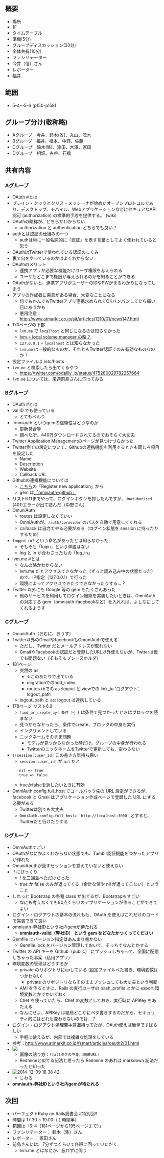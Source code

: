 概要
---
+ 場所
 + 1F
+ タイムテーブル
 + 準備(5分)
+ グループディスカッション(30分)
 + 全体共有(10分)
+ ファシリテーター
 +  今井（信）さん
+ レポーター
 + 福井

範囲
---
+ 5-4～5-6 (p150-p158)﻿

グループ分け(敬称略)
---

* Aグループ　今井、鈴木(省)、丸山、茂木
* Bグループ　福井、福本、中野、佐藤
* Cグループ　鈴木(隼)、添田、大澤、家田
* Dグループ　相坂、古谷、石橋

共有内容
---

### Aグループ
* OAuth #とは
* ブレイン・クックとクリス・メッシーナが始めたオープンプロトコルであり、デスクトップ、モバイル、WebアプリケーションなどにセキュアなAPI認可 (authorization) の標準的手段を提供する。
(wiki)
* OAuthの略称が、どちらかわからない
  * authorization と authentication どちらでも良い？
* authとは認証の仕組みの一つ
  * authは単に一般名詞的に「認証」を表す言葉としてよく使われていると思う
* OAuthはTwitterで使われている認証のしくみ
* 裏で何をやっているのかはよくわからない
* OAuthのメリット
  * 連携アプリが必要な機能だけユーザ権限を与えられる
  * ユーザもどこまで権限が与えられるのかを知ることができる
* OAuthがないと、連携アプリがユーザーのIDやPWがまるわかりになってしまう
* アプリの作成者に悪意がある場合、大変なことになる
  * 何でもかんでもTwitterアプリ連携求められてOKバンバンしてたら痛い目にあうかも
  * 悪用注意：http://www.atmarkit.co.jp/ait/articles/1210/01/news147.html
* 170ページの下部
  * `lvm.me` で `localhost` と同じになるのは知らなかった
  * [lvm = local volume manager の略？](http://itpro.nikkeibp.co.jp/article/Keyword/20071012/284413/)
  * `127.0.0.1` = `localhost` とは知らなかった
  * `lvm.me` は一般的なものか、それともTwitter認証でのみ有効なものなのか？
* 設定ファイルは /etc/hosts
* `lvm.me` と検索したら出てくるやつ
  * https://twitter.com/odailly_jp/status/475280029782257664
* `lvm.me` については、来週前島さんに伺ってみる

### Bグループ
* OAuth #とは
* val ID でも使っている
  * とてもべんり
* 'omniauth'というgemの信頼性はどうなのか
  * 更新具合等
  * 調べた所、440万ダウンロードされてるのでおそらく大丈夫
* Twitter Application Managementのページが見つけづらかった
* Twitter側での設定について、Githubの連携機能を利用するときも同じ４項目を設定した
  * Name
  * Description
  * Website
  * Callback URL
* Githubの連携機能については
  * [こちら](https://github.com/settings/applications)の「Register new application」から
  * gem は[「omniauth-github」](https://github.com/intridea/omniauth-github)
* リスト6.11までやって、ログインボタンを押したんですが、`Unatuhorized` (401)エラーが出て詰んだ（中野さん）
* OmuniAuth
  * routes は設定しなくていい
  * OmniAuthが、`/auth/:provider` のパスを自動で用意してくれる
  * callback は自力でやる必要がある（ログイン状態を session に持ったりするため）
* `logged_in?` という命名があったとは知らなかった
  * そもそも「login」という単語はない
  * log と in が合わさったもの「log_in」
* lvm.me #とは
  * なんの略かわからない
  * lvm.me だとアクセスできなかった（ずっと読み込み中の状態だった）ので、IP指定（127.0.0.1）で行った
  * 環境によってアクセスできたりできなかったりする…？
* Twitter 以外にも Google 等の gem もたくさんあった
  * 他のサービスを利用してログイン機能を実装したいときは、OmniAuth の対応する gem（omniauth-facebookなど）を入れれば、よしなにしてくれるようす

### Cグループ
* OmuniAuth（おむに、おうす）
* Twitter以外のGmailやfacebookもOmuniAuthで使える
  * ただし、Twitter だとメールアドレスが取れない
  * GmailやFacebookの認証だと登録したURL以外使えないが、Twtterは仮でも問題ない（そもそもプレースホルダ）
* 181ページ
  * 突然の as
     * ↓このあたりで出ている
     * migrationでのadd_index
     * routes.rbでの as :logout と viewでの link_to 'ログアウト', logout_path
  * logout_path と as: logout は連携している
* 178ページ リスト6.9
  * `find_or_create_by( 条件 ){ }` は条件で見つかったときはブロックを読まない
  * 見つからなかったら、条件でcreate、ブロックの中身も実行
  * インクリメントしている
  * ニックネームそのまま問題
     * モデルが見つからなかった時だけ、グループの中身が行われる
     * TwitterのニックネームをTwitterで更新しても、変わらない
* `!!session[:user_id]` この書き方気持ち悪い
  * `session[:user_id]` が `nil` だと
  ```bash
    !nil => true 
    !true => false
  ```
  * trueかfalseを返したいときに有効
* OmniAuth.config.full_host でコールバック先の URL 設定ができるが、facebook と Gmail はアプリケーション作成ページで登録した URL にする必要がある
  * Twitterは別でも大丈夫
  * `OmniAuth.config.full_host= 'http://localhost:3000'` とすると、Twitterだと行けたりする

### Dグループ
* OmniAuthすごい
* OAuthがなにかよくわからない状態でも、Tumblr認証機能をつかったアプリが作れた
* OmuniAouthが返すセッションを覚えていないと使えない
* !! にびっくり
  * ! を二回並べただけだった
  * true か false のみが返ってくる（余計な値や nil が返ってこない）ということ
* しれっと Bootstrap の各種 class が出てるが、Bootstrapもすごい
  * なにも考えなくても80点くらいのアプリケーションが作ることができてよい
* ログイン・ログアウトの基本の流れもも、OAuth を使えばこれだけのコードで実装できて良い
* omniauth-弊社IDという社内gemが待たれる
  * **omniauth-valid（弊社ID） という gem をどなたかつくってください**
* Gemfile にバージョン指定はあんまり書かない
  * Gemfile.lock をバージョン管理しておいて、そっちでなんとかする
* Twitter の API キーを Github（public） にプッシュしちゃって、全国に配信しちゃった事案（私用アプリ）
* 環境変数の管理はどうするか
  * private のリポジトリにupしている (設定ファイルべた書き、環境変数はつかわない)
     * private のリポジトリならそのままプッシュしても大丈夫という判断
  * AMI を作るときに、Rails の実行ユーザの bash_profile とかに export 環境変数とかでかいておく
  * Chef を使っていたら、Chef の変数としておき、実行時に APIKey をあたえる
  * なんにせよ、APIKey は結局どこかにベタ書きするのだから、セキュリティ的にはどれも変わらないのでは…？
* ログイン・ログアウト処理苦手意識持ってたが、OAuth使えば簡単ですばらしい
  * 手軽に使えるが、内部では複雑な処理をしている
* 参考：http://www.atmarkit.co.jp/fsmart/articles/oauth2/01.html
* ![](http://www.atmarkit.co.jp/fsmart/articles/oauth2/01.jpg)
  * 画像の貼り方：`![altタグの中身](画像URL)`
  * Redmineと似てる記法と思ったら Redmine のあれは markdown 記法だったと知った
* ![2014-12-09 18 38 42](https://cloud.githubusercontent.com/assets/2674035/5354990/f2ac0a2e-7fd1-11e4-8f40-aa8b26c2bfa0.png)
  * じわる
* **omniauth-弊社IDという社内gemが待たれる**


次回
---

+ パーフェクトRuby on Rails読書会 #特別回!!
+ 時間は 17:30 ~ 19:00（１時間半）
+ 範囲は「6-4（181ページから195ページまで）」
+ ファシリテーター： 鈴木（隼）さん
+ レポーター： 家田さん
+ 前島さんには、7分ずつくらいで各班に回っていただく
  + lvm.me とはなにか、忘れずに伺う
